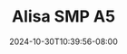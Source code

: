 --- 
title: "Alisa SMP A5"
description: "streaming  video bokep Alisa SMP A5 simontok   terbaru"
date: 2024-10-30T10:39:56-08:00
file_code: "tj77utzystgq"
draft: false
cover: "jhoo5d5fdu8p1bsf.jpg"
tags: ["Alisa", "SMP", "bokep-indo", "bokep-viral", "bokep-ig"]
length: 131
fld_id: "1483124"
foldername: "Alisa SMP"
categories: ["Alisa SMP"]
views: 0
---